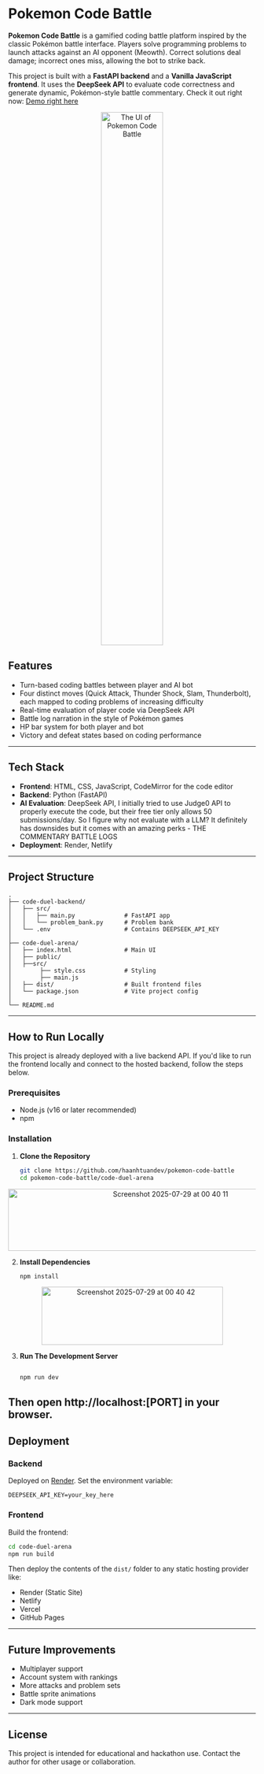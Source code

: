 # Pokemon Code Battle

**Pokemon Code Battle** is a gamified coding battle platform inspired by the classic Pokémon battle interface. Players solve programming problems to launch attacks against an AI opponent (Meowth). Correct solutions deal damage; incorrect ones miss, allowing the bot to strike back.

This project is built with a **FastAPI backend** and a **Vanilla JavaScript frontend**. It uses the **DeepSeek API** to evaluate code correctness and generate dynamic, Pokémon-style battle commentary. Check it out right now: [Demo right here](https://pokemon-code-battle.netlify.app)

<p align="center">
  <img width=50% width="897" height="1083" alt="The UI of Pokemon Code Battle" src="https://github.com/user-attachments/assets/8fa6d86d-fd54-4bd5-a21c-f9edaa721898" />
</p>


## Features

- Turn-based coding battles between player and AI bot
- Four distinct moves (Quick Attack, Thunder Shock, Slam, Thunderbolt), each mapped to coding problems of increasing difficulty
- Real-time evaluation of player code via DeepSeek API
- Battle log narration in the style of Pokémon games
- HP bar system for both player and bot
- Victory and defeat states based on coding performance

---

## Tech Stack

- **Frontend**: HTML, CSS, JavaScript, CodeMirror for the code editor
- **Backend**: Python (FastAPI)
- **AI Evaluation**: DeepSeek API, I initially tried to use Judge0 API to properly execute the code, but their free tier only allows 50 submissions/day. So I figure why not evaluate with a LLM? It definitely has downsides but it comes with an amazing perks - THE COMMENTARY BATTLE LOGS
- **Deployment**: Render, Netlify

---

## Project Structure

```
.
├── code-duel-backend/
│   ├── src/
│   │   ├── main.py              # FastAPI app
│   │   └── problem_bank.py      # Problem bank
│   └── .env                     # Contains DEEPSEEK_API_KEY
│
├── code-duel-arena/
│   ├── index.html               # Main UI           
│   ├── public/
│   ├──src/
│        ├── style.css           # Styling
│        ├── main.js                 
│   ├── dist/                    # Built frontend files
│   └── package.json             # Vite project config
│
└── README.md
```

---

## How to Run Locally

This project is already deployed with a live backend API. If you'd like to run the frontend locally and connect to the hosted backend, follow the steps below.

### Prerequisites

- Node.js (v16 or later recommended)
- npm

### Installation

1. **Clone the Repository**

   ```bash
   git clone https://github.com/haanhtuandev/pokemon-code-battle
   cd pokemon-code-battle/code-duel-arena
  <p align="center"><img width="645" height="126" alt="Screenshot 2025-07-29 at 00 40 11" src="https://github.com/user-attachments/assets/782b2e66-c853-4df5-9ab7-05a77620686a" /></p>
  

2. **Install Dependencies**
    ```bash
    npm install
  <p align="center"><img width="369" height="118" alt="Screenshot 2025-07-29 at 00 40 42" src="https://github.com/user-attachments/assets/40ba54c5-835f-4f88-8af7-ff259d68c014" /></p>
  
  
3. **Run The Development Server**
    ```bash
    
    npm run dev

  Then open http://localhost:[PORT] in your browser.
---

## Deployment

### Backend

Deployed on [Render](https://render.com). Set the environment variable:

```
DEEPSEEK_API_KEY=your_key_here
```

### Frontend

Build the frontend:

```bash
cd code-duel-arena
npm run build
```

Then deploy the contents of the `dist/` folder to any static hosting provider like:

- Render (Static Site)
- Netlify
- Vercel
- GitHub Pages

---

## Future Improvements

- Multiplayer support
- Account system with rankings
- More attacks and problem sets
- Battle sprite animations
- Dark mode support

---

## License

This project is intended for educational and hackathon use. Contact the author for other usage or collaboration.
